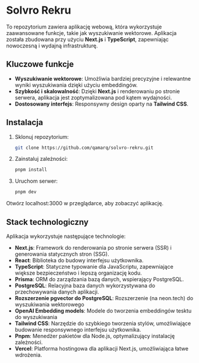 # Solvro Rekru

To repozytorium zawiera aplikację webową, która wykorzystuje zaawansowane funkcje, takie jak wyszukiwanie wektorowe. Aplikacja została zbudowana przy użyciu **Next.js** i **TypeScript**, zapewniając nowoczesną i wydajną infrastrukturę.

## Kluczowe funkcje

- **Wyszukiwanie wektorowe**: Umożliwia bardziej precyzyjne i relewantne wyniki wyszukiwania dzięki użyciu embeddingów.
- **Szybkość i skalowalność**: Dzięki **Next.js** i renderowaniu po stronie serwera, aplikacja jest zoptymalizowana pod kątem wydajności.
- **Dostosowany interfejs**: Responsywny design oparty na **Tailwind CSS**.

## Instalacja

1. Sklonuj repozytorium:
    ```bash
    git clone https://github.com/qamarq/solvro-rekru.git
    ```
2. Zainstaluj zależności:
    ```bash
    pnpm install
    ```
3. Uruchom serwer:
    ```bash
    pnpm dev
    ```

  Otwórz localhost:3000 w przeglądarce, aby zobaczyć aplikację.

  ## Stack technologiczny

  Aplikacja wykorzystuje następujące technologie:

- **Next.js**: Framework do renderowania po stronie serwera (SSR) i generowania statycznych stron (SSG).
- **React**: Biblioteka do budowy interfejsu użytkownika.
- **TypeScript**: Statyczne typowanie dla JavaScriptu, zapewniające większe bezpieczeństwo i lepszą organizację kodu.
- **Prisma**: ORM do zarządzania bazą danych, wspierający PostgreSQL.
- **PostgreSQL**: Relacyjna baza danych wykorzystywana do przechowywania danych aplikacji.
- **Rozszerzenie pgvector do PostgreSQL**: Rozszerzenie (na neon.tech) do wyszukiwania wektorowego
- **OpenAI Embedding models**: Modele do tworzenia embeddingów tesktu do wyszukiwania
- **Tailwind CSS**: Narzędzie do szybkiego tworzenia stylów, umożliwiające budowanie responsywnego interfejsu użytkownika.
- **Pnpm**: Menedżer pakietów dla Node.js, optymalizujący instalację zależności.
- **Vercel**: Platforma hostingowa dla aplikacji Next.js, umożliwiająca łatwe wdrożenia.
